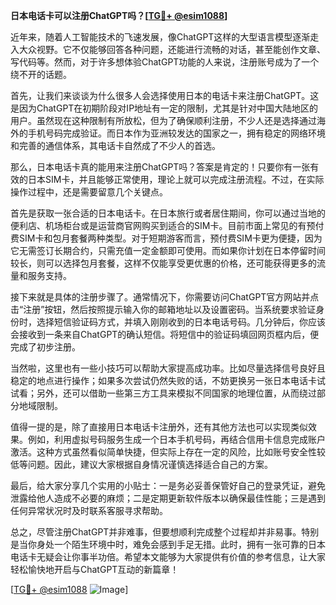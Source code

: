 **日本电话卡可以注册ChatGPT吗？[[TG💪+ @esim1088](https://t.me/s/esim1088)]**

近年来，随着人工智能技术的飞速发展，像ChatGPT这样的大型语言模型逐渐走入大众视野。它不仅能够回答各种问题，还能进行流畅的对话，甚至能创作文章、写代码等。然而，对于许多想体验ChatGPT功能的人来说，注册账号成为了一个绕不开的话题。

首先，让我们来谈谈为什么很多人会选择使用日本的电话卡来注册ChatGPT。这是因为ChatGPT在初期阶段对IP地址有一定的限制，尤其是针对中国大陆地区的用户。虽然现在这种限制有所放松，但为了确保顺利注册，不少人还是选择通过海外的手机号码完成验证。而日本作为亚洲较发达的国家之一，拥有稳定的网络环境和完善的通信体系，其电话卡自然成了不少人的首选。

那么，日本电话卡真的能用来注册ChatGPT吗？答案是肯定的！只要你有一张有效的日本SIM卡，并且能够正常使用，理论上就可以完成注册流程。不过，在实际操作过程中，还是需要留意几个关键点。

首先是获取一张合适的日本电话卡。在日本旅行或者居住期间，你可以通过当地的便利店、机场柜台或是运营商官网购买到适合的SIM卡。目前市面上常见的有预付费SIM卡和包月套餐两种类型。对于短期游客而言，预付费SIM卡更为便捷，因为它无需签订长期合约，只需充值一定金额即可使用。而如果你计划在日本停留时间较长，则可以选择包月套餐，这样不仅能享受更优惠的价格，还可能获得更多的流量和服务支持。

接下来就是具体的注册步骤了。通常情况下，你需要访问ChatGPT官方网站并点击“注册”按钮，然后按照提示输入你的邮箱地址以及设置密码。当系统要求验证身份时，选择短信验证码方式，并填入刚刚收到的日本电话号码。几分钟后，你应该会接收到一条来自ChatGPT的确认短信。将短信中的验证码填回网页框内后，便完成了初步注册。

当然啦，这里也有一些小技巧可以帮助大家提高成功率。比如尽量选择信号良好且稳定的地点进行操作；如果多次尝试仍然失败的话，不妨更换另一张日本电话卡试试看；另外，还可以借助一些第三方工具来模拟不同国家的地理位置，从而绕过部分地域限制。

值得一提的是，除了直接用日本电话卡注册外，还有其他方法也可以实现类似效果。例如，利用虚拟号码服务生成一个日本手机号码，再结合信用卡信息完成账户激活。这种方式虽然看似简单快捷，但实际上存在一定的风险，比如账号安全性较低等问题。因此，建议大家根据自身情况谨慎选择适合自己的方案。

最后，给大家分享几个实用的小贴士：一是务必妥善保管好自己的登录凭证，避免泄露给他人造成不必要的麻烦；二是定期更新软件版本以确保最佳性能；三是遇到任何异常状况时及时联系客服寻求帮助。

总之，尽管注册ChatGPT并非难事，但要想顺利完成整个过程却并非易事。特别是当你身处一个陌生环境中时，难免会感到手足无措。此时，拥有一张可靠的日本电话卡无疑会让你事半功倍。希望本文能够为大家提供有价值的参考信息，让大家轻松愉快地开启与ChatGPT互动的新篇章！

[[TG💪+ @esim1088](https://t.me/s/esim1088) ![Image](https://i.postimg.cc/4NQfJmqS/Snipaste-2025-05-13-00-14-12.png)]